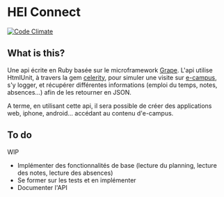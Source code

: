 # HEI Connect

[![Code Climate](https://codeclimate.com/badge.png)](https://codeclimate.com/github/ldavin/hei-connect)

## What is this?

Une api écrite en Ruby basée sur le microframework [Grape](http://github.com/intridea/grape).
L'api utilise HtmlUnit, à travers la gem [celerity](http://celerity.rubyforge.org/), pour simuler une visite sur [e-campus](http://e-campus.hei.fr/KonosysProd/), s'y logger, et récupérer différentes informations (emploi du temps, notes, absences...) afin de les retourner en JSON.

A terme, en utilisant cette api, il sera possible de créer des applications web, iphone, android... accédant au contenu d'e-campus.

## To do

WIP

* Implémenter des fonctionnalités de base (lecture du planning, lecture des notes, lecture des absences)
* Se former sur les tests et en implémenter
* Documenter l'API